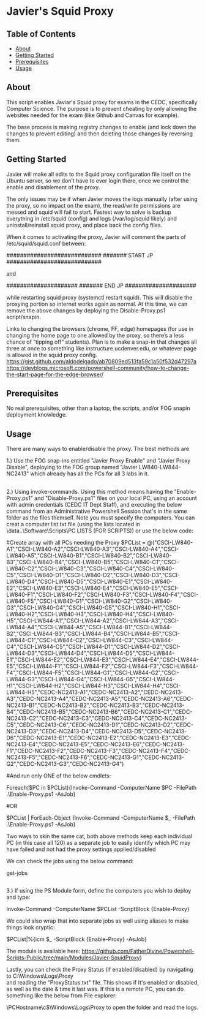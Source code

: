 # Javier's Squid Proxy

## Table of Contents

- [About](#about)
- [Getting Started](#getting_started)
- [Prerequisites](#prerequisites)
- [Usage](#usage)

## About <a name = "about"></a>

This script enables Javiar's Squid proxy for exams in the CEDC, specifically Computer Science.
The purpose is to prevent cheating by only allowing the websites needed for the exam (like Github and Canvas for example).

The base process is making registry changes to enable (and lock down the changes to prevent editing) and then deleting those changes by reversing them.

## Getting Started <a name = "getting_started"></a>

Javier will make all edits to the Squid proxy configuration file itself on the Ubuntu server, so we don’t have to ever login there, once we control the enable and disablement of the proxy. 

The only issues may be if when Javier moves the logs manually (after using the proxy, so no impact on the exam), the read/write permissions are messed and squid will fail to start. Fastest way to solve is backup everything in /etc/squid (config) and logs (/var/log/squid likely) and uninstall/reinstall squid proxy, and place back the config files.


When it comes to activating the proxy, Javier will comment the parts of /etc/squid/squid.conf between:

############################
####### START JP
############################

and 

 #####################
####### END JP
#####################

while restarting squid proxy (systemctl restart squid). This will disable the proxying portion so internet works again as normal. At this time, we can remove the above changes by deploying the Disable-Proxy.ps1 script/snapin.

 
Links to changing the browsers (chrome, FF, edge) homepages  (for use in changing the home page to one allowed by the proxy, so there’s a less chance of “tipping off” students). Plan is to make a snap-in that changes all three at once to something like instructure.ucdenver.edu, or whatever page is allowed in the squid proxy config. 
https://gist.github.com/aldodelgado/ab70809ed513fa59c1a50f532d47297a 
https://devblogs.microsoft.com/powershell-community/how-to-change-the-start-page-for-the-edge-browser/ 


## Prerequisites <a name = "prerequisites"></a>

No real prerequisites, other than a laptop, the scripts, and/or FOG snapin deployment knowledge.



## Usage <a name = "usage"></a>

There are many ways to enable/disable the proxy. The best methods are

1.) Use the FOG snap-ins entitled "Javier Proxy Enable" and "Javier Proxy Disable",
deploying to the FOG group named "Javier LW840-LW844-NC2413" which already has all
the PCs for all 3 labs in it.

##


2.) Using invoke-commands. Using this method means having the "Enable-Proxy.ps1" and "Disable-Proxy.ps1" files on your local PC, using an account with admin credentials (CEDC IT Dept Staff), and executing
the below command from an Administrative Powershell Session that's in the same folder as the files
themself. Note you must specify the computers. You can creat a computer list.txt file (using the lists
located in \\data\..\Software\Scripts\PC LISTS (FOR SCRIPTS)) or use the below code:



#Create array with all PCs needing the Proxy
$PCList = @("CSCI-LW840-A1","CSCI-LW840-A2","CSCI-LW840-A3","CSCI-LW840-A4","CSCI-LW840-A5","CSCI-LW840-B1","CSCI-LW840-B2","CSCI-LW840-B3","CSCI-LW840-B4","CSCI-LW840-B5","CSCI-LW840-C1","CSCI-LW840-C2","CSCI-LW840-C3","CSCI-LW840-C4","CSCI-LW840-C5","CSCI-LW840-D1","CSCI-LW840-D2","CSCI-LW840-D3","CSCI-LW840-D4","CSCI-LW840-D5","CSCI-LW840-E1","CSCI-LW840-E2","CSCI-LW840-E3","CSCI-LW840-E4","CSCI-LW840-E5","CSCI-LW840-F1","CSCI-LW840-F2","CSCI-LW840-F3","CSCI-LW840-F4","CSCI-LW840-F5","CSCI-LW840-G1","CSCI-LW840-G2","CSCI-LW840-G3","CSCI-LW840-G4","CSCI-LW840-G5","CSCI-LW840-H1","CSCI-LW840-H2","CSCI-LW840-H3","CSCI-LW840-H4","CSCI-LW840-H5","CSCI-LW844-A1","CSCI-LW844-A2","CSCI-LW844-A3","CSCI-LW844-A4","CSCI-LW844-A5","CSCI-LW844-B1","CSCI-LW844-B2","CSCI-LW844-B3","CSCI-LW844-B4","CSCI-LW844-B5","CSCI-LW844-C1","CSCI-LW844-C2","CSCI-LW844-C3","CSCI-LW844-C4","CSCI-LW844-C5","CSCI-LW844-D1","CSCI-LW844-D2","CSCI-LW844-D3","CSCI-LW844-D4","CSCI-LW844-D5","CSCI-LW844-E1","CSCI-LW844-E2","CSCI-LW844-E3","CSCI-LW844-E4","CSCI-LW844-E5","CSCI-LW844-F1","CSCI-LW844-F2","CSCI-LW844-F3","CSCI-LW844-F4","CSCI-LW844-F5","CSCI-LW844-G1","CSCI-LW844-G2","CSCI-LW844-G3","CSCI-LW844-G4","CSCI-LW844-G5","CSCI-LW844-H1","CSCI-LW844-H2","CSCI-LW844-H3","CSCI-LW844-H4","CSCI-LW844-H5","CEDC-NC2413-A1","CEDC-NC2413-A2","CEDC-NC2413-A3","CEDC-NC2413-A4","CEDC-NC2413-A5","CEDC-NC2413-A6","CEDC-NC2413-B1","CEDC-NC2413-B2","CEDC-NC2413-B3","CEDC-NC2413-B4","CEDC-NC2413-B5","CEDC-NC2413-B6","CEDC-NC2413-C1","CEDC-NC2413-C2","CEDC-NC2413-C3","CEDC-NC2413-C4","CEDC-NC2413-C5","CEDC-NC2413-C6","CEDC-NC2413-D1","CEDC-NC2413-D2","CEDC-NC2413-D3","CEDC-NC2413-D4","CEDC-NC2413-D5","CEDC-NC2413-D6","CEDC-NC2413-E1","CEDC-NC2413-E2","CEDC-NC2413-E3","CEDC-NC2413-E4","CEDC-NC2413-E5","CEDC-NC2413-E6","CEDC-NC2413-F1","CEDC-NC2413-F2","CEDC-NC2413-F3","CEDC-NC2413-F4","CEDC-NC2413-F5","CEDC-NC2413-F6","CEDC-NC2413-G1","CEDC-NC2413-G2","CEDC-NC2413-G3","CEDC-NC2413-G4")




#And run only ONE of the below cmdlets:

Foreach($PC in $PCList){Invoke-Command -ComputerName $PC -FilePath .\Enable-Proxy.ps1 -AsJob}



#OR

$PCList | ForEach-Object {Invoke-Command -ComputerName $_ -FilePath .\Enable-Proxy.ps1 -AsJob}
 



Two ways to skin the same cat, both above methods keep each individual PC (in this case all 120) as a separate job to easily identify which PC may have failed and not had the proxy settings applied/disabled



We can check the jobs using the below command:

get-jobs
 

##


3.) If using the PS Module form, define the computers you wish to deploy and type:  


Invoke-Command -ComputerName $PCList -ScriptBlock {Enable-Proxy}


We could also wrap that into separate jobs as well using aliases to make things look cryptic:

$PCList|%{icm $_ -ScriptBlock {Enable-Proxy} -AsJob}


The module is available here: https://github.com/FatherDivine/Powershell-Scripts-Public/tree/main/Modules/Javier-SquidProxy) 




Lastly, you can check the Proxy Status (if enabled/disabled) by navigating to C:\Windows\Logs\Proxy\
and reading the "ProxyStatus.txt" file. This shows if It's enabled or disabled, as well as
the date & time it last was. If this is a remote PC, you can do something like the below from File explorer:

\\PCHostname\c$\Windows\Logs\Proxy to open the folder and read the logs.